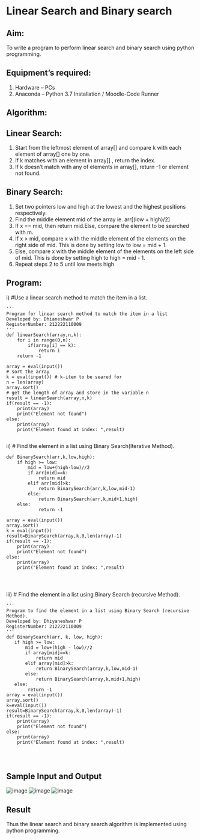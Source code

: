 # Linear Search and Binary search
## Aim:
To write a program to perform linear search and binary search using python programming.
## Equipment’s required:
1.	Hardware – PCs
2.	Anaconda – Python 3.7 Installation / Moodle-Code Runner
## Algorithm:
## Linear Search:
1.	Start from the leftmost element of array[] and compare k with each element of array[] one by one.
2.	If k matches with an element in array[] , return the index.
3.	If k doesn’t match with any of elements in array[], return -1 or element not found.
## Binary Search:
1.	Set two pointers low and high at the lowest and the highest positions respectively.
2.	Find the middle element mid of the array ie. arr[(low + high)/2]
3.	If x == mid, then return mid.Else, compare the element to be searched with m.
4.	If x > mid, compare x with the middle element of the elements on the right side of mid. This is done by setting low to low = mid + 1.
5.	Else, compare x with the middle element of the elements on the left side of mid. This is done by setting high to high = mid - 1.
6.	Repeat steps 2 to 5 until low meets high
## Program:
i)	#Use a linear search method to match the item in a list.
```
''' 
Program for linear search method to match the item in a list
Developed by: Dhianeshwar P
RegisterNumber: 212222110009
'''
def linearSearch(array,n,k):
    for i in range(0,n):
        if(array[i] == k):
            return i
    return -1
    
array = eval(input())
# sort the array
k = eval(input()) # k-item to be seared for
n = len(array)
array.sort()
# get the length of array and store in the variable n
result = linearSearch(array,n,k)
if(result == -1):
    print(array)
    print("Element not found")
else:
    print(array)
    print("Element found at index: ",result)


```
ii)	# Find the element in a list using Binary Search(Iterative Method).
```
def BinarySearch(arr,k,low,high):
    if high >= low:
        mid = low+(high-low)//2
        if arr[mid]==k:
            return mid
        elif arr[mid]>k:
            return BinarySearch(arr,k,low,mid-1)
        else:
            return BinarySearch(arr,k,mid+1,high)
    else:
            return -1
    
array = eval(input())
array.sort()
k = eval(input())
result=BinarySearch(array,k,0,len(array)-1)
if(result == -1):
    print(array)
    print("Element not found")
else:
    print(array)
    print("Element found at index: ",result)




```
iii)	# Find the element in a list using Binary Search (recursive Method).
```
''' 
Program to find the element in a list using Binary Search (recursive Method).
Developed by: Dhiyaneshwar P
RegisterNumber: 212222110009
'''
def BinarySearch(arr, k, low, high):
   if high >= low:
       mid = low+(high - low)//2
       if array[mid]==k:
           return mid 
       elif array[mid]>k:
           return BinarySearch(array,k,low,mid-1)
       else:
           return BinarySearch(array,k,mid+1,high)
   else:
        return -1
array = eval(input())
array.sort()
k=eval(input())
result=BinarySearch(array,k,0,len(array)-1)
if(result == -1):
    print(array)
    print("Element not found")
else:
    print(array)
    print("Element found at index: ",result)




```
## Sample Input and Output
![image](https://github.com/Dhiyanesh24/Search-Algorithm/assets/118362288/d0215dd7-7797-40d5-b7ed-79c4f4941f26)
![image](https://github.com/Dhiyanesh24/Search-Algorithm/assets/118362288/1b00858d-0ca1-46aa-8673-e0ff6634b4ef)
![image](https://github.com/Dhiyanesh24/Search-Algorithm/assets/118362288/ef1dfa8c-c6d1-46de-840b-cea766b3b40d)






## Result
Thus the linear search and binary search algorithm is implemented using python programming.
